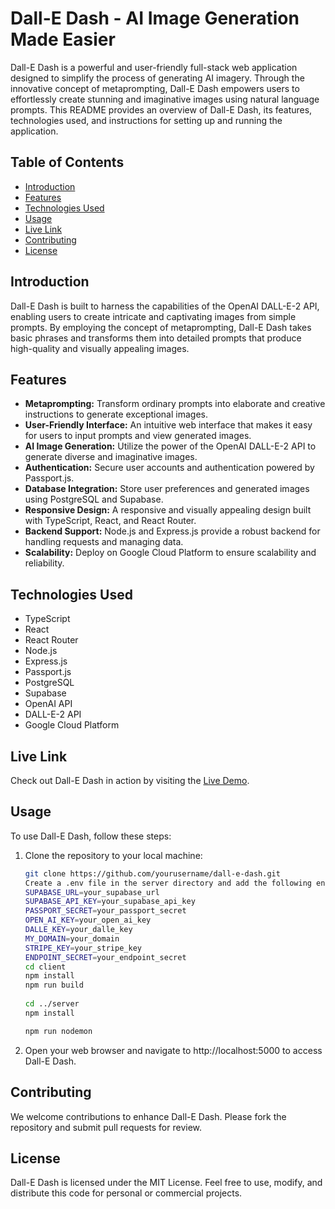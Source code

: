 # Dall-E Dash - AI Image Generation Made Easier

Dall-E Dash is a powerful and user-friendly full-stack web application designed to simplify the process of generating AI imagery. Through the innovative concept of metaprompting, Dall-E Dash empowers users to effortlessly create stunning and imaginative images using natural language prompts. This README provides an overview of Dall-E Dash, its features, technologies used, and instructions for setting up and running the application.

## Table of Contents

- [Introduction](#introduction)
- [Features](#features)
- [Technologies Used](#technologies-used)
- [Usage](#usage)
- [Live Link](#live-link)
- [Contributing](#contributing)
- [License](#license)

## Introduction

Dall-E Dash is built to harness the capabilities of the OpenAI DALL-E-2 API, enabling users to create intricate and captivating images from simple prompts. By employing the concept of metaprompting, Dall-E Dash takes basic phrases and transforms them into detailed prompts that produce high-quality and visually appealing images.

## Features

- **Metaprompting:** Transform ordinary prompts into elaborate and creative instructions to generate exceptional images.
- **User-Friendly Interface:** An intuitive web interface that makes it easy for users to input prompts and view generated images.
- **AI Image Generation:** Utilize the power of the OpenAI DALL-E-2 API to generate diverse and imaginative images.
- **Authentication:** Secure user accounts and authentication powered by Passport.js.
- **Database Integration:** Store user preferences and generated images using PostgreSQL and Supabase.
- **Responsive Design:** A responsive and visually appealing design built with TypeScript, React, and React Router.
- **Backend Support:** Node.js and Express.js provide a robust backend for handling requests and managing data.
- **Scalability:** Deploy on Google Cloud Platform to ensure scalability and reliability.

## Technologies Used

- TypeScript
- React
- React Router
- Node.js
- Express.js
- Passport.js
- PostgreSQL
- Supabase
- OpenAI API
- DALL-E-2 API
- Google Cloud Platform

## Live Link

Check out Dall-E Dash in action by visiting the [Live Demo](https://dalle-dash.uc.r.appspot.com/).

## Usage

To use Dall-E Dash, follow these steps:

1. Clone the repository to your local machine:

   ```bash
   git clone https://github.com/yourusername/dall-e-dash.git
   Create a .env file in the server directory and add the following environment variables:
   SUPABASE_URL=your_supabase_url
   SUPABASE_API_KEY=your_supabase_api_key
   PASSPORT_SECRET=your_passport_secret
   OPEN_AI_KEY=your_open_ai_key
   DALLE_KEY=your_dalle_key
   MY_DOMAIN=your_domain
   STRIPE_KEY=your_stripe_key
   ENDPOINT_SECRET=your_endpoint_secret
   cd client
   npm install
   npm run build
  
   cd ../server
   npm install

   npm run nodemon
   ```
2. Open your web browser and navigate to http://localhost:5000 to access Dall-E Dash.

## Contributing

We welcome contributions to enhance Dall-E Dash. Please fork the repository and submit pull requests for review.

## License

Dall-E Dash is licensed under the MIT License. Feel free to use, modify, and distribute this code for personal or commercial projects.
